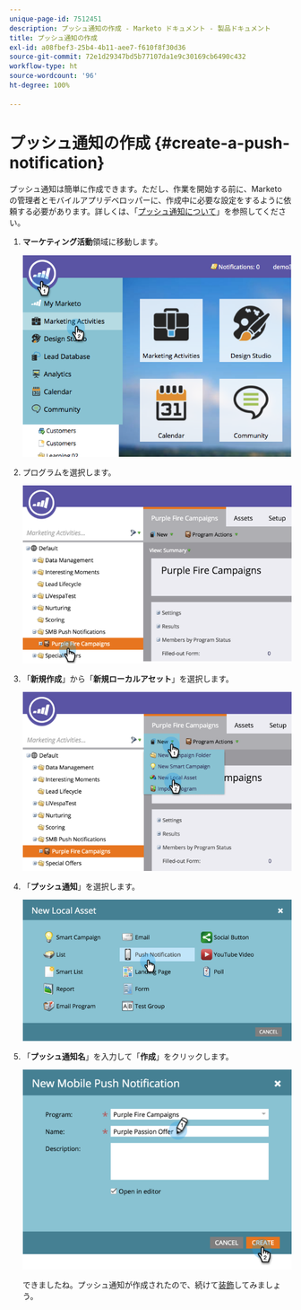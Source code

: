 ```yaml
---
unique-page-id: 7512451
description: プッシュ通知の作成 - Marketo ドキュメント - 製品ドキュメント
title: プッシュ通知の作成
exl-id: a08fbef3-25b4-4b11-aee7-f610f8f30d36
source-git-commit: 72e1d29347bd5b77107da1e9c30169cb6490c432
workflow-type: ht
source-wordcount: '96'
ht-degree: 100%

---
```


# プッシュ通知の作成 {#create-a-push-notification}

プッシュ通知は簡単に作成できます。ただし、作業を開始する前に、Marketo の管理者とモバイルアプリデベロッパーに、作成中に必要な設定をするように依頼する必要があります。詳しくは、「[プッシュ通知について](/help/marketo/product-docs/mobile-marketing/push-notifications/understanding-push-notifications.md)」を参照してください。

1. **マーケティング活動**&#x200B;領域に移動します。

   ![](assets/image2015-4-22-18-3a46-3a14.png)

1. プログラムを選択します。

   ![](assets/image2015-4-23-13-3a31-3a43.png)

1. 「**新規作成**」から「**新規ローカルアセット**」を選択します。

   ![](assets/image2015-4-23-13-3a33-3a20.png)

1. 「**プッシュ通知**」を選択します。

   ![](assets/image2015-4-23-13-3a35-3a6.png)

1. 「**プッシュ通知名**」を入力して「**作成**」をクリックします。

   ![](assets/image2015-4-23-13-3a36-3a56.png)

   できましたね。プッシュ通知が作成されたので、続けて[装飾](/help/marketo/product-docs/mobile-marketing/push-notifications/configure-mobile-push-notification.md)してみましょう。
